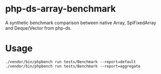# php-ds-array-benchmark

A synthetic benchmark comparison between native Array, SplFixedArray and Deque/Vector from php-ds.

# Usage

	./vendor/bin/phpbench run tests/Benchmark --report=default
	./vendor/bin/phpbench run tests/Benchmark --report=aggregate
	

